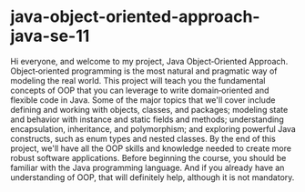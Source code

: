 # java-object-oriented-approach-java-se-11

Hi everyone, and welcome to my project, Java Object‑Oriented Approach. Object‑oriented programming is the most natural and pragmatic way of modeling the real world. This project will teach you the fundamental concepts of OOP that you can leverage to write domain‑oriented and flexible code in Java. Some of the major topics that we'll cover include defining and working with objects, classes, and packages; modeling state and behavior with instance and static fields and methods; understanding encapsulation, inheritance, and polymorphism; and exploring powerful Java constructs, such as enum types and nested classes. By the end of this project, we'll have all the OOP skills and knowledge needed to create more robust software applications. Before beginning the course, you should be familiar with the Java programming language. And if you already have an understanding of OOP, that will definitely help, although it is not mandatory.
